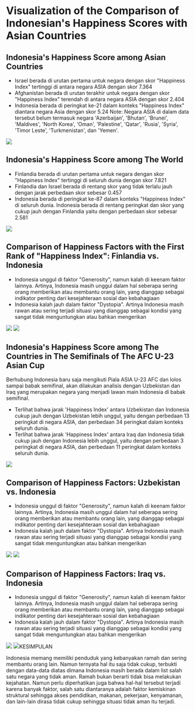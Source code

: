 # Visualization of the Comparison of Indonesian's Happiness Scores with Asian Countries

## Indonesia's Happiness Score among Asian Countries
- Israel berada di urutan pertama untuk negara dengan skor "Happiness Index" tertinggi di antara negara ASIA dengan skor 7.364
- Afghanistan berada di urutan terakhir untuk negara dengan skor "Happiness Index" terendah di antara negara ASIA dengan skor 2.404
- Indonesia berada di peringkat ke-21 dalam konteks "Happiness Index" diantara negara Asia dengan skor 5.24
Note: Negara ASIA di dalam data tersebut belum termasuk negara 'Azerbaijan', 'Bhutan', 'Brunei', 'Maldives', 'North Korea', 'Oman', 'Palestine', 'Qatar', 'Rusia', 'Syria', 'Timor Leste', 'Turkmenistan', dan 'Yemen'.
<img src="https://github.com/ajenggtrd/Data-Mining/blob/main/download%20(7).png">

## Indonesia's Happiness Score among The World
- Finlandia berada di urutan pertama untuk negara dengan skor "Happiness Index" tertinggi di seluruh dunia dengan skor 7.821
- Finlandia dan Israel berada di rentang skor yang tidak terlalu jauh dengan jarak perbedaan skor sebesar 0.457
- Indonesia berada di peringkat ke-87 dalam konteks "Happiness Index" di seluruh dunia. Indonesia berada di rentang peringkat dan skor yang cukup jauh dengan Finlandia yaitu dengan perbedaan skor sebesar 2.581
<img src="https://github.com/ajenggtrd/Data-Mining/blob/main/download%20(6).png">

## Comparison of Happiness Factors with the First Rank of "Happiness Index": Finlandia vs. Indonesia
- Indonesia unggul di faktor "Generosity", namun kalah di keenam faktor lainnya. Artinya, Indonesia masih unggul dalam hal seberapa sering orang memberikan atau membantu orang lain, yang dianggap sebagai indikator penting dari kesejahteraan sosial dan kebahagiaan
- Indonesia kalah jauh dalam faktor "Dystopia". Artinya Indonesia masih rawan atau sering terjadi situasi yang dianggap sebagai kondisi yang sangat tidak menguntungkan atau bahkan mengerikan
<img src="https://github.com/ajenggtrd/Data-Mining/blob/main/download%20(3).png">
<img src="https://github.com/ajenggtrd/Data-Mining/blob/main/download%20(13).png">

## Indonesia's Happiness Score among The Countries in The Semifinals of The AFC U-23 Asian Cup
Berhubung Indonesia baru saja mengikuti Piala ASIA U-23 AFC dan lolos sampai babak semifinal, akan dilakukan analisis dengan Uzbekistan dan Iraq yang merupakan negara yang menjadi lawan main Indonesia di babak semifinal.
- Terlihat bahwa jarak 'Happiness Index' antara Uzbekistan dan Indonesia cukup jauh dengan Uzbekistan lebih unggul, yaitu dengan perbedaan 13 peringkat di negara ASIA, dan perbedaan 34 peringkat dalam konteks seluruh dunia.
- Terlihat bahwa jarak 'Happiness Index' antara Iraq dan Indonesia tidak cukup jauh dengan Indonesia lebih unggul, yaitu dengan perbedaan 3 peringkat di negara ASIA, dan perbedaan 11 peringkat dalam konteks seluruh dunia.
<img src="https://github.com/ajenggtrd/Data-Mining/blob/main/download%20(8).png">

## Comparison of Happiness Factors: Uzbekistan vs. Indonesia
- Indonesia unggul di faktor "Generosity", namun kalah di keenam faktor lainnya. Artinya, Indonesia masih unggul dalam hal seberapa sering orang memberikan atau membantu orang lain, yang dianggap sebagai indikator penting dari kesejahteraan sosial dan kebahagiaan
- Indonesia kalah jauh dalam faktor "Dystopia". Artinya Indonesia masih rawan atau sering terjadi situasi yang dianggap sebagai kondisi yang sangat tidak menguntungkan atau bahkan mengerikan
<img src="https://github.com/ajenggtrd/Data-Mining/blob/main/download%20(9).png">
<img src="https://github.com/ajenggtrd/Data-Mining/blob/main/download%20(10).png">

## Comparison of Happiness Factors: Iraq vs. Indonesia
- Indonesia unggul di faktor "Generosity", namun kalah di keenam faktor lainnya. Artinya, Indonesia masih unggul dalam hal seberapa sering orang memberikan atau membantu orang lain, yang dianggap sebagai indikator penting dari kesejahteraan sosial dan kebahagiaan
- Indonesia kalah jauh dalam faktor "Dystopia". Artinya Indonesia masih rawan atau sering terjadi situasi yang dianggap sebagai kondisi yang sangat tidak menguntungkan atau bahkan mengerikan
<img src="https://github.com/ajenggtrd/Data-Mining/blob/main/download%20(11).png">
<img src="https://github.com/ajenggtrd/Data-Mining/blob/main/download%20(12).png"?

# KESIMPULAN
Indonesia memang memiliki penduduk yang kebanyakan ramah dan sering membantu orang lain. Namun ternyata hal itu saja tidak cukup, terbukti dengan data-data diatas dimana Indonesia masih berada dalam list salah satu negara yang tidak aman. Ramah bukan berarti tidak bisa melakukan kejahatan. Namun perlu diperhatikan juga bahwa hal-hal tersebut terjadi karena banyak faktor, salah satu diantaranya adalah faktor kemiskinan struktural sehingga akses pendidikan, makanan, pekerjaan, kenyamanan,  dan lain-lain dirasa tidak cukup sehingga situasi tidak aman itu terjadi.
